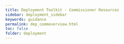 ```yaml
---
title: Deployment Toolkit - Commissioner Resources
sidebar: deployment_sidebar
keywords: guidance
permalink: dep_commoverview.html
toc: false
folder: deployment
---
```

